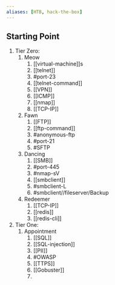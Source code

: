 ```yaml
---
aliases: [HTB, hack-the-box]
---
```

## Starting Point

1. Tier Zero:
	1. Meow
		1. [[virtual-machine]]s
		2. [[telnet]] 
		3. #port-23 
		4. [[telnet-command]]
		5. [[VPN]]
		6. [[ICMP]]
		7. [[nmap]] 
		8. [[TCP-IP]]
	2. Fawn
		1. [[FTP]]
		2. [[ftp-command]]
		3. #anonymous-ftp 
		4. #port-21 
		5. #SFTP
	3. Dancing
		1. [[SMB]]
		2. #port-445
		3. #nmap-sV 
		4. [[smbclient]]
		5. #smbclient-L 
		6. #smbclient//fileserver/Backup 
	3. Redeemer
		1. [[TCP-IP]]
		2. [[redis]]
		3. [[redis-cli]]
2. Tier One:
	1. Appointment
		1. [[SQL]]
		2. [[SQL-injection]]
		3. [[PII]]
		4. #OWASP
		5. [[TTPS]]
		6. [[Gobuster]]
		7. 